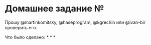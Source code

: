 # Домашнее задание №

Прошу @martinkomitsky, @haseprogram, @kgrechin или @ivan-bir проверить его.

Что было сделано:
*
*
*
